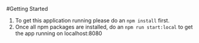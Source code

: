 #Getting Started

 1. To get this application running please do an `npm install` first.
 2. Once all npm packages are installed, do an `npm run start:local` to get the app running on localhost:8080
